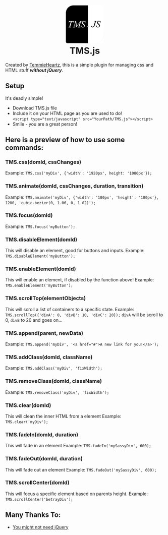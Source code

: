 <h1 align="center">
	<img src="https://raw.githubusercontent.com/temmieheartz/TMS.js/main/tmsjs.png" width="120">
	<br><b>TMS.js</b>
</h1>

Created by [TemmieHeartz](https://temmieheartz.github.io/), this is a simple plugin for managing css and HTML stuff ___without jQuery___.

## Setup
It's deadly simple!
- Download TMS.js file
- Include it on your HTML page as you are used to do!<br>`<script type="text/javascript" src="YourPath/TMS.js"></script>`
- Smile - you are a great person!

## Here is a preview of how to use some commands:

### TMS.css(domId, cssChanges)
Example: ```TMS.css('myDiv', {'width': '1920px', height: '1080px'});```

### TMS.animate(domId, cssChanges, duration, transition)
Example: ```TMS.animate('myDiv', {'width': '100px', 'height': '100px'}, 1200, 'cubic-bezier(0, 1.06, 0, 1.02)');```

### TMS.focus(domId)
Example: ```TMS.focus('myButton');```

### TMS.disableElement(domId)
This will disable an element, good for buttons and inputs.
Example: ```TMS.disableElement('myButton');```

### TMS.enableElement(domId)
This will enable an element, if disabled by the function above!
Example: ```TMS.enableElement('myButton');```

### TMS.scrollTop(elementObjects)
This will scroll a list of containers to a specific state.
Example: ```TMS.scrollTop({'divA': 0, 'divB': 10, 'divC': 20});```
`divA` will be scroll to 0, `divB` to 20 and goes on...

### TMS.append(parent, newData)
Example: ```TMS.append('myDiv', '<a href="#">A new link for you!</a>');```

### TMS.addClass(domId, className)
Example: ```TMS.addClass('myDiv', 'fixWidth');```

### TMS.removeClass(domId, className)
Example: ```TMS.removeClass('myDiv', 'fixWidth');```

### TMS.clear(domId)
This will clean the inner HTML from a element
Example: ```TMS.clear('myDiv');```

### TMS.fadeIn(domId, duration)
This will fade in an element
Example: ```TMS.fadeIn('mySassyDiv', 600);```

### TMS.fadeOut(domId, duration)
This will fade out an element
Example: ```TMS.fadeOut('mySassyDiv', 600);```

### TMS.scrollCenter(domId)
This will focus a specific element based on parents height.
Example: ```TMS.scrollCenter('betrayDiv');```

## Many Thanks To:
- [You might not need jQuery](http://youmightnotneedjquery.com/)
